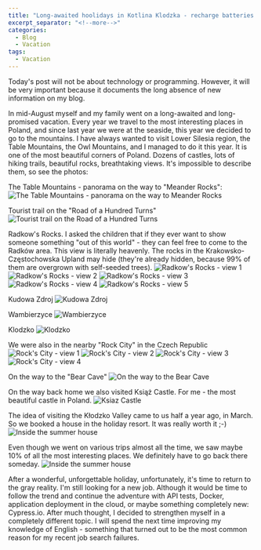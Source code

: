 ```yaml
---
title: "Long-awaited hoolidays in Kotlina Klodzka - recharge batteries for the next couple of months"
excerpt_separator: "<!--more-->"
categories:
  - Blog
  - Vacation
tags:
  - Vacation 
---
```

Today's post will not be about technology or programming. However, it will be very important because it documents the long absence of new information on my blog.
<!--more-->
In mid-August myself and my family went on a long-awaited and long-promised vacation. Every year we travel to the most interesting places in Poland, and since last year we were at the seaside, this year we decided to go to the mountains. I have always wanted to visit Lower Silesia region, the Table Mountains, the Owl Mountains, and I managed to do it this year. It is one of the most beautiful corners of Poland. Dozens of castles, lots of hiking trails, beautiful rocks, breathtaking views. It's impossible to describe them, so see the photos:
<!--more-->
The Table Mountains - panorama on the way to "Meander Rocks":
<img src="{{ site.url }}{{ site.baseurl }}/assets/images/vacation_2023/panorama_szczeliniec.png" alt="The Table Mountains - panorama on the way to Meander Rocks">
<!--more-->
Tourist trail on the "Road of a Hundred Turns"
<img src="{{ site.url }}{{ site.baseurl }}/assets/images/vacation_2023/w_drodze_sroczy_zakret.png" alt="Tourist trail on the Road of a Hundred Turns">
<!--more-->
Radkow's Rocks. I asked the children that if they ever want to show someone something "out of this world" - they can feel free to come to the Radków area. This view is literally heavenly. The rocks in the Krakowsko-Częstochowska Upland may hide (they're already hidden, because 99% of them are overgrown with self-seeded trees).
<img src="{{ site.url }}{{ site.baseurl }}/assets/images/vacation_2023/radkowskie_skaly_1.png" alt="Radkow's Rocks - view 1">
<img src="{{ site.url }}{{ site.baseurl }}/assets/images/vacation_2023/radkowskie_skaly_2.png" alt="Radkow's Rocks - view 2">
<img src="{{ site.url }}{{ site.baseurl }}/assets/images/vacation_2023/radkowskie_skaly_3.png" alt="Radkow's Rocks - view 3">
<img src="{{ site.url }}{{ site.baseurl }}/assets/images/vacation_2023/radkowskie_skaly_4.png" alt="Radkow's Rocks - view 4">
<img src="{{ site.url }}{{ site.baseurl }}/assets/images/vacation_2023/radkowskie_skaly_5.png" alt="Radkow's Rocks - view 5">
<!--more-->
Kudowa Zdroj
<img src="{{ site.url }}{{ site.baseurl }}/assets/images/vacation_2023/kudowa_zdroj.png" alt="Kudowa Zdroj">
<!--more-->
Wambierzyce
<img src="{{ site.url }}{{ site.baseurl }}/assets/images/vacation_2023/wambierzyce.png" alt="Wambierzyce">
<!--more-->
Klodzko
<img src="{{ site.url }}{{ site.baseurl }}/assets/images/vacation_2023/klodzko.png" alt="Klodzko">
<!--more-->
We were also in the nearby "Rock City" in the Czech Republic
<img src="{{ site.url }}{{ site.baseurl }}/assets/images/vacation_2023/skalne_miasto.png" alt="Rock's City - view 1">
<img src="{{ site.url }}{{ site.baseurl }}/assets/images/vacation_2023/skalne_miasto_1.png" alt="Rock's City - view 2">
<img src="{{ site.url }}{{ site.baseurl }}/assets/images/vacation_2023/skalne_miasto_2.png" alt="Rock's City - view 3">
<img src="{{ site.url }}{{ site.baseurl }}/assets/images/vacation_2023/skalne_miasto_4.png" alt="Rock's City - view 4">
<!--more-->
On the way to the "Bear Cave"
<img src="{{ site.url }}{{ site.baseurl }}/assets/images/vacation_2023/jaskinia_niedzwiedzia.png" alt="On the way to the Bear Cave">
<!--more-->
On the way back home we also visited Książ Castle. For me - the most beautiful castle in Poland.
<img src="{{ site.url }}{{ site.baseurl }}/assets/images/vacation_2023/zamek_ksiaz.png" alt="Ksiaz Castle">
<!--more-->
The idea of visiting the Kłodzko Valley came to us half a year ago, in March. So we booked a house in the holiday resort. It was really worth it ;-)
<img src="{{ site.url }}{{ site.baseurl }}/assets/images/vacation_2023/domek.png" alt="Inside the summer house">
<!--more-->
Even though we went on various trips almost all the time, we saw maybe 10% of all the most interesting places. We definitely have to go back there someday.
<img src="{{ site.url }}{{ site.baseurl }}/assets/images/vacation_2023/szlak_turystyczny.png" alt="Inside the summer house">
<!--more-->
After a wonderful, unforgettable holiday, unfortunately, it's time to return to the gray reality.
I'm still looking for a new job. Although it would be time to follow the trend and continue the adventure with API tests, Docker, application deployment in the cloud, or maybe something completely new: Cypress.io. After much thought, I decided to strengthen myself in a completely different topic. I will spend the next time improving my knowledge of English - something that turned out to be the most common reason for my recent job search failures.
